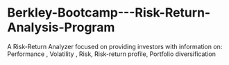 # Berkley-Bootcamp---Risk-Return-Analysis-Program
A Risk-Return Analyzer focused on providing investors with information on: Performance , Volatility , Risk,  Risk-return profile,  Portfolio diversification

